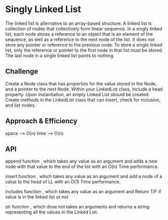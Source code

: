 # Singly Linked List
The linked list is alternative to an array-based structure. A linked list is collection of nodes that collectively form linear sequence. In a singly linked list, each node stores a reference to an object that is an element of the sequence, as well as a reference to the next node of the list. It does not store any pointer or reference to the previous node. To store a single linked list, only the reference or pointer to the first node in that list must be stored. The last node in a single linked list points to nothing.

## Challenge
Create a Node class that has properties for the value stored in the Node, and a pointer to the next Node. Within your LinkedList class, include a head property. Upon instantiation, an empty Linked List should be created. Create methods in the LinkedList class that can insert, check for inclusion, and list nodes.

## Approach & Efficiency
space --> O(n)
time --> O(n)


## API
append function , which takes any value as an argument and adds a new node with that value to the end of the list with an O(n) Time performance.

insert function , which takes any value as an argument and add a node of a value to the head of LL with an O(1) Time performance.

includes function , which takes any value as an argument and Return T/F if value is in the linked list or not

str function , which dose not takes an arguments and returns a string representing all the values in the Linked List.